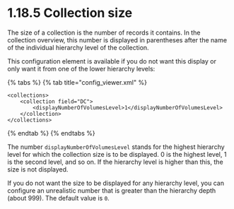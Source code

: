 # 1.18.5 Collection size

The size of a collection is the number of records it contains. In the collection overview, this number is displayed in parentheses after the name of the individual hierarchy level of the collection.&#x20;

This configuration element is available if you do not want this display or only want it from one of the lower hierarchy levels:

{% tabs %}
{% tab title="config_viewer.xml" %}
```markup
<collections>
    <collection field="DC">
        <displayNumberOfVolumesLevel>1</displayNumberOfVolumesLevel>
    </collection>
</collections>
```
{% endtab %}
{% endtabs %}

The number `displayNumberOfVolumesLevel` stands for the highest hierarchy level for which the collection size is to be displayed. 0 is the highest level, 1 is the second level, and so on. If the hierarchy level is higher than this, the size is not displayed.&#x20;

If you do not want the size to be displayed for any hierarchy level, you can configure an unrealistic number that is greater than the hierarchy depth (about 999). The default value is `0`.
